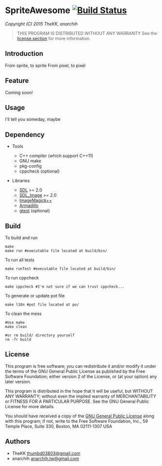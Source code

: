 SpriteAwesome  [![Build Status](https://travis-ci.org/TheKK/SpriteAwesome.svg?branch=dev)](https://travis-ci.org/TheKK/SpriteAwesome)
=====
*Copyright (C) 2015 TheKK, anarchih*

> THIS PROGRAM IS DISTRIBUTED WITHOUT ANY WARRANTY
> See the [license section](#license) for more information.

Introduction
-----

From sprite, to sprite
From pixel, to pixel

Feature
-----

Coming soon!

Usage
-----

I'll tell you someday, maybe

Dependency
-----

- Tools
	- C++ compiler (which support C++11)
	- GNU make
	- pkg-config
	- cppcheck (optional)

- Libraries
	- [SDL](http://www.libsdl.org/) >= 2.0
	- [SDL_Image](https://www.libsdl.org/projects/SDL_image/) >= 2.0
	- [ImageMagick++](http://www.imagemagick.org)
	- [Armadillo](http://arma.sourceforge.net/)
	- [gtest](https://code.google.com/p/googletest/) (optional)

Build
----

To build and run
```shell
make
make run #executable file located at build/bin/
```

To run all tests
```shell
make runTest #executable file located at build/bin/
```

To run cppcheck
```shell
make cppcheck #I'm not sure if we can trust cppcheck...
```

To generate or update pot file
```shell
make l10n #pot file located at po/
```

To clean the mess
```shell
#Use make
make clean

#or rm build/ directory yourself
rm -fr build
```

License
-----

This program is free software; you can redistribute it and/or modify
it under the terms of the GNU General Public License as published by
the Free Software Foundation; either version 2 of the License, or
(at your option) any later version.

This program is distributed in the hope that it will be useful, but
WITHOUT ANY WARRANTY; without even the implied warranty of
MERCHANTABILITY or FITNESS FOR A PARTICULAR PURPOSE.  See the GNU
General Public License for more details.

You should have received a copy of the [GNU General Public License](LICENSE)
along with this program; if not, write to the Free Software
Foundation, Inc., 59 Temple Place, Suite 330, Boston, MA 02111-1307
USA

Authors
-----

* TheKK [thumbd03803@gmail.com](mailto:thumbd03803@gmail.com)
* anarchih [anarchih.tw@gmail.com](mailto:anarchih.tw@gmail.com)
